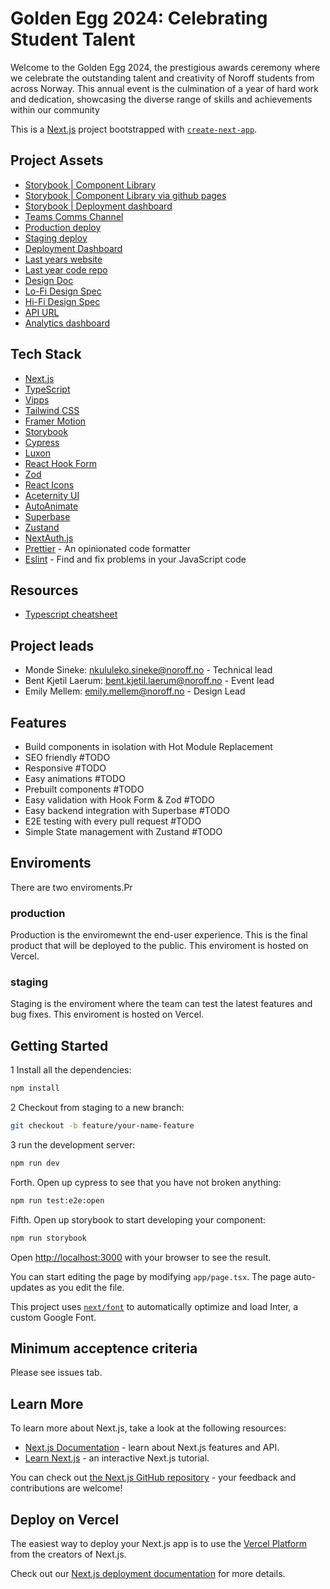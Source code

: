 # **Golden Egg 2024: Celebrating Student Talent**

Welcome to the Golden Egg 2024, the prestigious awards ceremony where we celebrate the outstanding talent and creativity of Noroff students from across Norway. This annual event is the culmination of a year of hard work and dedication, showcasing the diverse range of skills and achievements within our community

This is a [Next.js](https://nextjs.org/) project bootstrapped with [`create-next-app`](https://github.com/vercel/next.js/tree/canary/packages/create-next-app).

## Project Assets

- [Storybook | Component Library](https://golden-egg-2024.vercel.app/storybook)
- [Storybook | Component Library via github pages](https://s3ak.github.io/golden-egg-2024-next/)
- [Storybook | Deployment dashboard](https://vercel.com/monde-sinekes-projects/golden-egg-2024-design-library)
- [Teams Comms Channel](https://teams.microsoft.com/l/team/19%3AHURwgYManPYaRIbUv2NhwN_FfpViUXbDLBPLI4WXq6E1%40thread.tacv2/conversations?groupId=07e86d50-1d64-47cf-b2ee-ad77868a3588&tenantId=849aef27-5aa9-4c40-a7ad-38cf10c2f3fb)
- [Production deploy](https://golden-egg-2024.vercel.app/)
- [Staging deploy](http://staging-golden-egg-2024.vercel.app)
- [Deployment Dashboard](https://vercel.com/seak/golden-egg-2024-next)
- [Last years website](https://golden-egg.vercel.app/)
- [Last year code repo](github.com/Noroff-Fagskole/golden-egg)
- [Design Doc](https://seak.notion.site/FED-Golden-Egg-12-06-2024-Internal-56ab227ff2d84ae6b9e06b5ab95c7a75?pvs=74)
- [Lo-Fi Design Spec](https://www.figma.com/file/NS5L4jFsYPSDN0JGKINeG9/Lo-fi-Design-Spec?type=design&node-id=0%3A1&mode=dev)
- [Hi-Fi Design Spec](#TODO:@Emily)
- [API URL](#TODO:@Mo)
- [Analytics dashboard](#TODO:@Mo)

## Tech Stack

- [Next.js](https://nextjs.org/)
- [TypeScript](https://www.typescriptlang.org/)
- [Vipps](https://developer.vippsmobilepay.com/docs/SDKs/)
- [Tailwind CSS](https://tailwindcss.com/)
- [Framer Motion](https://www.framer.com/motion/)
- [Storybook](https://storybook.js.org/)
- [Cypress](https://www.cypress.io/)
- [Luxon](https://moment.github.io/luxon/#/)
- [React Hook Form](https://react-hook-form.com/)
- [Zod](https://zod.dev/)
- [React Icons](https://react-icons.github.io/react-icons/)
- [Aceternity UI](https://ui.aceternity.com/)
- [AutoAnimate](https://auto-animate.formkit.com/)
- [Superbase](https://supabase.com/)
- [Zustand](https://zustand-demo.pmnd.rs/)
- [NextAuth.js](https://next-auth.js.org/)
- [Prettier](https://prettier.io/) - An opinionated code formatter
- [Eslint](https://eslint.org/) - Find and fix problems in your JavaScript code

## Resources

- [Typescript cheatsheet](https://react-typescript-cheatsheet.netlify.app/docs/basic/getting-started/basic_type_example/)

## Project leads

- Monde Sineke: nkululeko.sineke@noroff.no - Technical lead
- Bent Kjetil Laerum: bent.kjetil.laerum@noroff.no - Event lead
- Emily Mellem: emily.mellem@noroff.no - Design Lead

## Features

- Build components in isolation with Hot Module Replacement
- SEO friendly #TODO
- Responsive #TODO
- Easy animations #TODO
- Prebuilt components #TODO
- Easy validation with Hook Form & Zod #TODO
- Easy backend integration with Superbase #TODO
- E2E testing with every pull request #TODO
- Simple State management with Zustand #TODO

## Enviroments

There are two enviroments.Pr

### production

Production is the enviromewnt the end-user experience. This is the final product that will be deployed to the public. This enviroment is hosted on Vercel.

### staging

Staging is the enviroment where the team can test the latest features and bug fixes. This enviroment is hosted on Vercel.

## Getting Started

1 Install all the dependencies:

```bash
npm install
```

2 Checkout from staging to a new branch:

```bash
git checkout -b feature/your-name-feature
```

3 run the development server:

```bash
npm run dev
```

Forth. Open up cypress to see that you have not broken anything:

```bash
npm run test:e2e:open
```

Fifth. Open up storybook to start developing your component:

```bash
npm run storybook
```

Open [http://localhost:3000](http://localhost:3000) with your browser to see the result.

You can start editing the page by modifying `app/page.tsx`. The page auto-updates as you edit the file.

This project uses [`next/font`](https://nextjs.org/docs/basic-features/font-optimization) to automatically optimize and load Inter, a custom Google Font.

## Minimum acceptence criteria

Please see issues tab.

## Learn More

To learn more about Next.js, take a look at the following resources:

- [Next.js Documentation](https://nextjs.org/docs) - learn about Next.js features and API.
- [Learn Next.js](https://nextjs.org/learn) - an interactive Next.js tutorial.

You can check out [the Next.js GitHub repository](https://github.com/vercel/next.js/) - your feedback and contributions are welcome!

## Deploy on Vercel

The easiest way to deploy your Next.js app is to use the [Vercel Platform](https://vercel.com/new?utm_medium=default-template&filter=next.js&utm_source=create-next-app&utm_campaign=create-next-app-readme) from the creators of Next.js.

Check out our [Next.js deployment documentation](https://nextjs.org/docs/deployment) for more details.
